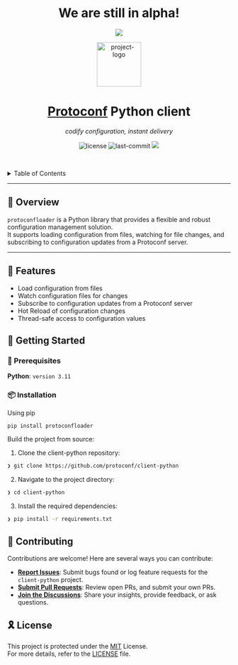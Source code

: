 <h1 style="text-align: center;">We are still in alpha!</h1><p align="center">
  <img src="https://upload.wikimedia.org/wikipedia/commons/f/fd/Greek_uc_alpha.png" />
  
</p>


<p align="center">
  <img src="https://avatars.githubusercontent.com/u/51154987?s=200&v=4" width="100" alt="project-logo">
</p>
<p align="center">
    <h1 align="center"><a href="https://github.com/protoconf/protoconf">Protoconf</a> Python client</h1>
</p>

<p align="center">
    <em>codify configuration, instant delivery</em>
</p>
<p align="center">
	<img src="https://img.shields.io/github/license/protoconf/client-python?style=default&logo=opensourceinitiative&logoColor=white&color=0080ff" alt="license">
	<img src="https://img.shields.io/github/last-commit/protoconf/client-python?style=default&logo=git&logoColor=white&color=0080ff" alt="last-commit">
    <img src="https://codecov.io/gh/protoconf/client-python/graph/badge.svg?token=FKL3fjQaY3)](https://codecov.io/gh/protoconf/client-python">
<p align="center">
	<!-- default option, no dependency badges. -->
</p>

<br><!-- TABLE OF CONTENTS -->

<details>
  <summary>Table of Contents</summary><br>

- [📍 Overview](#-overview)
- [🧩 Features](#-features)
- [🚀 Getting Started](#-getting-started)
  - [🔖 Prerequisites](#-prerequisites)
  - [📦 Installation](#-installation)
- [🤝 Contributing](#-contributing)
- [🎗 License](#-license)
</details>
<hr>

## 📍 Overview

`protoconfloader` is a Python library that provides a flexible and robust configuration management solution.
<br>
It supports loading configuration from files, watching for file changes, and subscribing to configuration updates from a Protoconf server.

---

## 🧩 Features

- Load configuration from files
- Watch configuration files for changes
- Subscribe to configuration updates from a Protoconf server
- Hot Reload of configuration changes
- Thread-safe access to configuration values
## 🚀 Getting Started

### 🔖 Prerequisites

**Python**: `version 3.11`

### 📦 Installation
Using pip
```
pip install protoconfloader
```

Build the project from source:

1. Clone the client-python repository:
```sh
❯ git clone https://github.com/protoconf/client-python
```

2. Navigate to the project directory:
```sh
❯ cd client-python
```

3. Install the required dependencies:
```sh
❯ pip install -r requirements.txt
```
## 🤝 Contributing
Contributions are welcome! Here are several ways you can contribute:

- **[Report Issues](https://github.com/protoconf/client-python/issues)**: Submit bugs found or log feature requests for the `client-python` project.
- **[Submit Pull Requests](https://github.com/protoconf/client-python/blob/main/CONTRIBUTING.md)**: Review open PRs, and submit your own PRs.
- **[Join the Discussions](https://discord.protoconf.sh/)**: Share your insights, provide feedback, or ask questions.

## 🎗 License

This project is protected under the [MIT](https://choosealicense.com/licenses/mit/) License.<br>
For more details, refer to the [LICENSE](https://github.com/protoconf/client-python/blob/main/LICENSE) file.